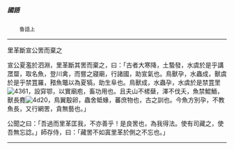 

##### 國語
　　`魯語上`

* * *

里革斷宣公罟而棄之

宣公夏濫於泗淵，里革斷其罟而棄之，曰：「古者大寒降，土蟄發，水虞於是乎講罛罶，取名魚，登川禽，而嘗之寢廟，行諸國，助宣氣也。鳥獸孕，水蟲成，獸虞於是乎禁罝羅，矠魚鼈以為夏犒，助生阜也。鳥獸成，水蟲孕，水虞於是禁罝罜![4361](../../imgs/4361.gif)，設穽鄂，以實廟庖，畜功用也。且夫山不槎蘖，澤不伐夭，魚禁鯤鮞，獸長麑![4d20](../../imgs/4d20.gif)，鳥翼鷇卵，蟲舍蚳蝝，蕃庶物也，古之訓也。今魚方別孕，不教魚長，又行網罟，貪無藝也。」

公聞之曰：「吾過而里革匡我，不亦善乎！是良罟也，為我得法。使有司藏之，使吾無忘諗。」師存侍，曰：「藏罟不如寘里革於側之不忘也。」

* * *

